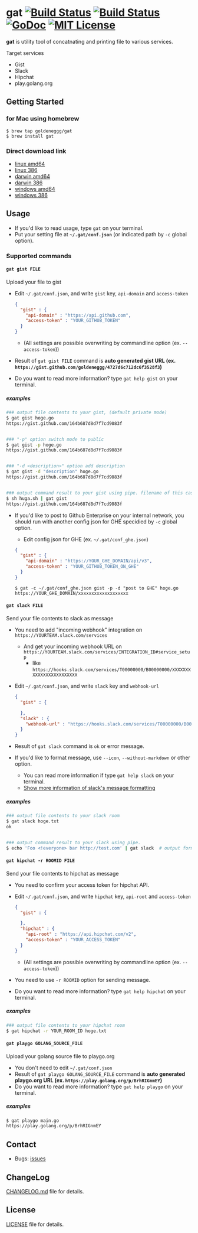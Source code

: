 gat [![Build Status](https://travis-ci.org/goldeneggg/gat.svg?branch=master)](https://travis-ci.org/goldeneggg/gat) [![Build Status](http://drone.io/github.com/goldeneggg/gat/status.png)](https://drone.io/github.com/goldeneggg/gat/latest) [![GoDoc](https://godoc.org/github.com/goldeneggg/gat?status.png)](https://godoc.org/github.com/goldeneggg/gat) [![MIT License](http://img.shields.io/badge/license-MIT-lightgrey.svg)](https://github.com/goldeneggg/gat/blob/master/LICENSE)
==========
__gat__ is utility tool of concatnating and printing file to various services.

Target services
* Gist
* Slack
* Hipchat
* play.golang.org


## Getting Started

### for Mac using homebrew

```
$ brew tap goldeneggg/gat
$ brew install gat
```

### Direct download link
* [linux amd64](https://drone.io/github.com/goldeneggg/gat/files/artifacts/bin/linux_amd64/gat)
* [linux 386](https://drone.io/github.com/goldeneggg/gat/files/artifacts/bin/linux_386/gat)
* [darwin amd64](https://drone.io/github.com/goldeneggg/gat/files/artifacts/bin/darwin_amd64/gat)
* [darwin 386](https://drone.io/github.com/goldeneggg/gat/files/artifacts/bin/darwin_386/gat)
* [windows amd64](https://drone.io/github.com/goldeneggg/gat/files/artifacts/bin/windows_amd64/gat.exe)
* [windows 386](https://drone.io/github.com/goldeneggg/gat/files/artifacts/bin/windows_386/gat.exe)


## Usage

* If you'd like to read usage, type `gat` on your terminal.
* Put your setting file at __`~/.gat/conf.json`__ (or indicated path by `-c` global option).


### Supported commands

#### `gat gist FILE`
Upload your file to gist

* Edit `~/.gat/conf.json`, and write `gist` key, `api-domain` and `access-token`

    ```json
    {
      "gist" : {
        "api-domain" : "https://api.github.com",
        "access-token" : "YOUR_GITHUB_TOKEN"
      }
    }
    ```

    * (All settings are possible overwriting by commandline option (ex. `--access-token`))

* Result of `gat gist FILE` command is __auto generated gist URL (ex. `https://gist.github.com/goldeneggg/4727d6c712dc6f3528f3`)__
* Do you want to read more information? type `gat help gist` on your terminal.


##### examples

```bash
### output file contents to your gist, (default private mode)
$ gat gist hoge.go
https://gist.github.com/164b687d8d7f7cd9083f


### "-p" option switch mode to public
$ gat gist -p hoge.go
https://gist.github.com/164b687d8d7f7cd9083f


### "-d <description>" option add description
$ gat gist -d "description" hoge.go
https://gist.github.com/164b687d8d7f7cd9083f


### output command result to your gist using pipe. filename of this case is "stdin"
$ sh huga.sh | gat gist
https://gist.github.com/164b687d8d7f7cd9083f
```

*  If you'd like to post to Github Enterprise on your internal network, you should run with another config json for GHE specidied by `-c` global option.
    * Edit config json for GHE (ex. `~/.gat/conf_ghe.json`)

    ```json
    {
      "gist" : {
        "api-domain" : "https://YOUR_GHE_DOMAIN/api/v3",
        "access-token" : "YOUR_GITHUB_TOKEN_ON_GHE"
      }
    }
    ```

    ```
    $ gat -c ~/.gat/conf_ghe.json gist -p -d "post to GHE" hoge.go
    https://YOUR_GHE_DOMAIN/xxxxxxxxxxxxxxxxxxx
    ```


#### `gat slack FILE`
Send your file contents to slack as message

* You need to add "incoming webhook" integration on `https://YOURTEAM.slack.com/services`
    * And get your incoming webhook URL on `https://YOURTEAM.slack.com/services/INTEGRATION_ID#service_setup`
        * like `https://hooks.slack.com/services/T00000000/B00000000/XXXXXXXXXXXXXXXXXXXXXXXX`
* Edit `~/.gat/conf.json`, and write `slack` key and `webhook-url`

    ```json
    {
      "gist" : {

      },
      "slack" : {
        "webhook-url" : "https://hooks.slack.com/services/T00000000/B00000000/XXXXXXXXXXXXXXXXXXXXXXXX"
      }
    }
    ```

* Result of `gat slack` command is `ok` or error message.
* If you'd like to format message, use `--icon`, `--without-markdown` or other option.
    * You can read more information if type `gat help slack` on your terminal.
    * [Show more information of slack's message formatting](https://api.slack.com/docs/formatting)

##### examples

```bash
### output file contents to your slack room
$ gat slack hoge.txt
ok


### output command result to your slack using pipe.
$ echo 'Foo <!everyone> bar http://test.com' | gat slack  # output format is "Foo <!everyone> bar <http://test.com>"
```


#### `gat hipchat -r ROOMID FILE`
Send your file contents to hipchat as message

* You need to confirm your access token for hipchat API.
* Edit `~/.gat/conf.json`, and write `hipchat` key, `api-root` and `access-token`

    ```json
    {
      "gist" : {

      },
      "hipchat" : {
        "api-root" : "https://api.hipchat.com/v2",
        "access-token" : "YOUR_ACCESS_TOKEN"
      }
    }
    ```

    * (All settings are possible overwriting by commandline option (ex. `--access-token`))

* You need to use `-r ROOMID` option for sending message.
* Do you want to read more information? type `gat help hipchat` on your terminal.

##### examples

```bash
### output file contents to your hipchat room
$ gat hipchat -r YOUR_ROOM_ID hoge.txt
```

#### `gat playgo GOLANG_SOURCE_FILE`
Upload your golang source file to playgo.org

* You don't need to edit `~/.gat/conf.json`
* Result of `gat playgo GOLANG_SOURCE_FILE` command is __auto generated playgo.org URL (ex. `https://play.golang.org/p/BrhRIGnmEY`)__
* Do you want to read more information? type `gat help playgo` on your terminal.

##### examples

```bash
$ gat playgo main.go
https://play.golang.org/p/BrhRIGnmEY
```


## Contact

* Bugs: [issues](https://github.com/goldeneggg/gat/issues)


## ChangeLog
[CHANGELOG.md](CHANGELOG.md) file for details.


## License

[LICENSE](LICENSE) file for details.
